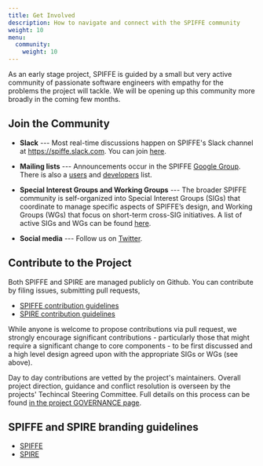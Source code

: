 ```yaml
---
title: Get Involved
description: How to navigate and connect with the SPIFFE community
weight: 10
menu: 
  community:
    weight: 10
---
```


As an early stage project, SPIFFE is guided by a small but very active community of passionate software engineers with empathy for the problems the project will tackle. We will be opening up this community more broadly in the coming few months.

## Join the Community

* **Slack** --- Most real-time discussions happen on SPIFFE's Slack channel at https://spiffe.slack.com. You can join [here](https://slack.spiffe.io/).

* **Mailing lists** --- Announcements occur in the SPIFFE [Google Group](https://groups.google.com/a/spiffe.io/forum/#!forum/announce). There is also a [users](https://groups.google.com/a/spiffe.io/forum/#!forum/user-discussion) and [developers](https://groups.google.com/a/spiffe.io/forum/#!forum/dev-discussion) list.

* **Special Interest Groups and Working Groups** --- The broader SPIFFE community is self-organized into Special Interest Groups (SIGs) that coordinate to manage specific aspects of SPIFFE’s design, and Working Groups (WGs) that focus on short-term cross-SIG initiatives. A list of active SIGs and WGs can be found [here](https://github.com/spiffe/spiffe/tree/master/community).

* **Social media** --- Follow us on [Twitter](https://twitter.com/SPIFFEio).

## Contribute to the Project

Both SPIFFE and SPIRE are managed publicly on Github. You can contribute by filing issues, submitting pull requests, 

* [SPIFFE contribution guidelines](https://github.com/spiffe/spiffe/blob/master/CONTRIBUTING.md)
* [SPIRE contribution guidelines](https://github.com/spiffe/spire/blob/master/CONTRIBUTING.md)

While anyone is welcome to propose contributions via pull request, we strongly encourage significant contributions - particularly those that might require a significant change to core components - to be first discussed and a high level design agreed upon with the appropriate SIGs or WGs (see above).

Day to day contributions are vetted by the project's maintainers. Overall project direction, guidance and conflict resolution is overseen by the projects' Techincal Steering Committee. Full details on this process can be found [in the project GOVERNANCE page](https://github.com/spiffe/spiffe/blob/master/GOVERNANCE.md).

## SPIFFE and SPIRE branding guidelines

* [SPIFFE](https://branding.cncf.io/projects/spiffe)
* [SPIRE](https://branding.cncf.io/projects/spire)